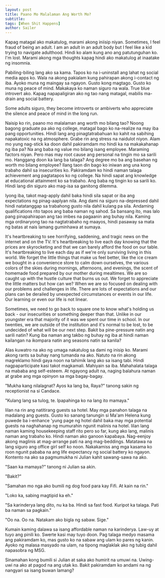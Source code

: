 ```yaml
---
layout: post
title: Paano Mo Malalaman Ang Worth Mo?
subtitle: 
tags: [When Shit Happens]
author: Sailer
---
```


Kapag matagal ako makatulog, marami akong iniisip niyan. Sometimes, I feel fraud of being an adult. I am an adult in an adult body but I feel like a kid trying to navigate adulthood. Hindi ko alam kung ano ang patutunguhan ko. I'm lost. Marami akong mga thoughts kapag hindi ako makatulog at inaatake ng insomnia. 

Pabiling-biling lang ako sa kama. Tapos ko na i-uninstall ang lahat ng social media apps ko. Wala na akong pakialam kung pahirapan akong i-contact ng iba. Ayoko muna ng maingay sa ngayon. Gusto kong magtago. Gusto ko muna ng peace of mind. Makakaya ko naman siguro na wala. True blue introvert ako. Kapag napapaligiran ako ng tao nang matagal, mabilis ma-drain ang social battery. 

Some adults siguro, they become introverts or ambiverts who appreciate the silence and peace of mind in the long run. 

Naisip ko rin, paano mo malalaman ang worth mo bilang tao? Noong bagong graduate pa ako ng college, matagal bago ko na-realize na may iba pang opportunities. Hindi lang ang pinagtatrabahuan ko kahit na sabihing napakatoxic na ng atmosphere. Grabe rin ang stress na naidulot niyon. Alam mo yung nag-stick ka doon dahil pakiramdam mo hindi ka na makakahanap ng iba pa? Na ang baba ng value mo bilang isang employee. Maraming factors niyan. Pero mas may root cause ang personal na tingin mo sa sarili mo. Hanggang doon ka lang ba talaga? Ang degree mo ba ang basehan ng worth mo bilang employee? Ilang taon din bago ko iniwan ang una kong trabaho dahil sa insecurities ko. Pakiramdam ko hindi naman talaga achievement ang pagtatapos ko ng college. Na hindi sapat ang knowledge at educational attainment ko sa trabaho. Ang baba ng tingin ko sa sarili ko. Hindi lang din siguro ako mag-isa sa ganitong dilemma. 

Iyong iba, takot mag-apply dahil baka hindi sila sapat or iba ang expectations ng pinag-aaplyan nila. Ang dami na siguro na-depressed dahil hindi natatanggap sa trabahong gusto nila dahil kulang pa sila. Andaming qualifications rito tapos ang baba naman ng sahod. Sa bansang ito, mas lalo pang pinapahirapan ang tao imbes na pagaanin ang buhay nila. Kaming mga ordinaryong tao na nagtatrabaho ng maayos, hindi pasaway sa mata ng batas at nais lamang guminhawa at sumaya. 

It's heartbreaking to see horrifying, saddening, and tragic news on the internet and on the TV. It's heartbreaking to live each day knowing that the prices are skyrocketing and that we can barely afford the food on our table. It's heartbreaking to live each day as if we're only surviving living in this world. We forget the little things that make us feel better, like the ice cream we bought in a convenience store to calm down ourselves, the various colors of the skies during mornings, afternoons, and evenings, the scent of homemade food prepared by our mother during mealtimes. We are so caught up with the hustle culture that burns us out. We forget to appreciate the little matters but how can we? When we are so focused on dealing with our problems and challenges in life. There are lots of expectations and our plans can be derailed by unexpected circumstances or events in our life. Our learning or even our life is not linear. 

Sometimes, we need to go back to square one to know what's holding us back - our insecurities or something deeper than that. Unlike in our youngster era that majority of it was we spent our time in school. In our twenties, we are outside of the institution and it's normal to be lost, to be undecided of what will be our next step. Bakit ba pine-pressure natin ang sarili natin? Kung iba naman ang takbo ng buhay ng iba at hindi naman kailangan na ikompara natin ang seasons natin sa kanila? 

Alas kuwatro na ako ng umaga nakatulog sa dami ng inisip ko. Marami akong rants sa buhay nang tumanda na ako. Natuto na rin akong magreklamo hindi gaya noon na tahimik lang ako sa isang tabi. Hindi nagpaparticipate kasi takot magkamali. Mahiyain sa iba. Mahahalata talaga na mababa ang self-esteem. At ngayong adult na, naging balahura naman at grabe ang mga opinyon sa mga bagay-bagay. 

"Mukha kang nilalagnat? Ayos ka lang ba, Raya?" tanong sakin ng receptionist na si Candace. 

"Kulang lang sa tulog, te. Ipapahinga ko na lang ito mamaya." 

Iilan na rin ang natitirang guests sa hotel. May mga panahon talaga na madalang ang guests. Gusto ko sanang tanungin si Ma'am Helena kung puwede ba i-enhance 'yung page ng hotel dahil baka may mga potential guests na naghahanap ng mumurahin ngunit malinis na hotel. Iilan lang naman kaming housekeeping staff rito pero so far, kung ako lang, malinis naman ang trabaho ko. Hindi naman ako ganoon kapabaya. Nag-eenjoy akong maglinis at mag-arrange pati na ang mag-beddings. Matatawa na lang siguro ang office girl self ko noon. Nakakamiss ang mga kasama ko roon ngunit pababa na ang life expectancy ng social battery ko ngayon. Kontento na ako sa pagmumukha ni Julian kahit sawang-sawa na ako. 

"Saan ka mamaya?" tanong ni Julian sa akin. 

"Bakit?"

"Samahan mo nga ako bumili ng dog food para kay Fifi. At kain na rin." 

"Loko ka, sabing magtipid ka eh." 

"Sa karinderya lang dito, nu ka ba. Hindi sa fast food. Kuripot ka talaga. Pati ba naman sa pagkain."

"Oo na. Oo na. Natakam ako bigla ng sabaw. Sige." 

Kumain kaming dalawa sa isang affordable naman na karinderya. Law-uy at tuyo ang pinili ko. Swerte kasi may tuyo doon. Pag talaga medyo masama ang pakiramdam ko, mas gusto ko na sabaw ang ulam ko pares ng kanin. Ayoko ng malasa masyado na ulam, na tipong maglaklak ako ng tubig dahil napasobra ng MSG. 

Sinamahan kong bumili si Julian at saka ako humirit na umuwi na. Uwing-uwi na ako at pagod na ang utak ko. Bakit pakiramdam ko andami na ng nangyari sa isang buwan lamang?

